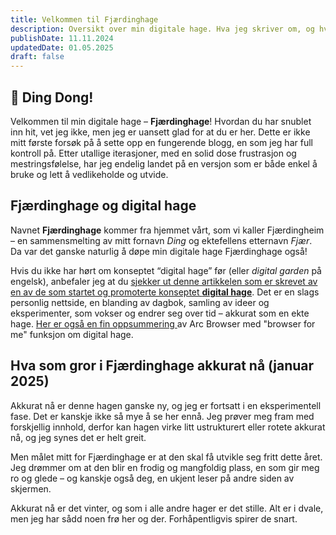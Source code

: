 ```yaml
---
title: Velkommen til Fjærdinghage
description: Oversikt over min digitale hage. Hva jeg skriver om, og hva jeg planlegger å skrive.
publishDate: 11.11.2024
updatedDate: 01.05.2025
draft: false
---
```



## 🔔 Ding Dong! 

Velkommen til min digitale hage – **Fjærdinghage**! Hvordan du har snublet inn hit, vet jeg ikke, men jeg er uansett glad for at du er her. Dette er ikke mitt første forsøk på å sette opp en fungerende blogg, en som jeg har full kontroll på. Etter utallige iterasjoner, med en solid dose frustrasjon og mestringsfølelse, har jeg endelig landet på en versjon som er både enkel å bruke og lett å vedlikeholde og utvide.

## Fjærdinghage og digital hage

Navnet **Fjærdinghage** kommer fra hjemmet vårt, som vi kaller Fjærdingheim – en sammensmelting av mitt fornavn _Ding_ og ektefellens etternavn _Fjær_. Da var det ganske naturlig å døpe min digitale hage Fjærdinghage også!

  
Hvis du ikke har hørt om konseptet “digital hage” før (eller _digital garden_ på engelsk), anbefaler jeg at du [sjekker ut denne artikkelen som er skrevet av en av de som startet og promoterte konseptet **digital hage**](https://maggieappleton.com/garden-history). Det er en slags personlig nettside, en blanding av dagbok, samling av ideer og eksperimenter, som vokser og endrer seg over tid – akkurat som en ekte hage. [Her er også en fin oppsummering ](https://search.arc.net/Ud75Xmmw6vCT18nmeWZe)av Arc Browser med "browser for me" funksjon om digital hage.

## Hva som gror i Fjærdinghage akkurat nå (januar 2025)

Akkurat nå er denne hagen ganske ny, og jeg er fortsatt i en eksperimentell fase. Det er kanskje ikke så mye å se her ennå. Jeg prøver meg fram med forskjellig innhold, derfor kan hagen virke litt ustrukturert eller rotete akkurat nå, og jeg synes det er helt greit. 
  
Men målet mitt for Fjærdinghage er at den skal få utvikle seg fritt dette året. Jeg drømmer om at den blir en frodig og mangfoldig plass, en som gir meg ro og glede – og kanskje også deg, en ukjent leser på andre siden av skjermen.

Akkurat nå er det vinter, og som i alle andre hager er det stille. Alt er i dvale, men jeg har sådd noen frø her og der. Forhåpentligvis spirer de snart.











